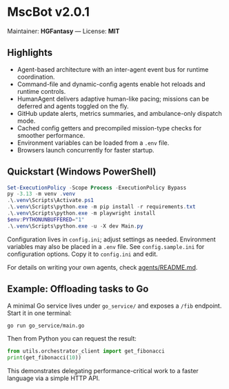 # MscBot v2.0.1
Maintainer: **HGFantasy** — License: **MIT**

## Highlights
- Agent-based architecture with an inter-agent event bus for runtime coordination.
- Command-file and dynamic-config agents enable hot reloads and runtime controls.
- HumanAgent delivers adaptive human-like pacing; missions can be deferred and agents toggled on the fly.
- GitHub update alerts, metrics summaries, and ambulance-only dispatch mode.
- Cached config getters and precompiled mission-type checks for smoother performance.
- Environment variables can be loaded from a `.env` file.
- Browsers launch concurrently for faster startup.

## Quickstart (Windows PowerShell)
```powershell
Set-ExecutionPolicy -Scope Process -ExecutionPolicy Bypass
py -3.13 -m venv .venv
.\.venv\Scripts\Activate.ps1
.\.venv\Scripts\python.exe -m pip install -r requirements.txt
.\.venv\Scripts\python.exe -m playwright install
$env:PYTHONUNBUFFERED="1"
.\.venv\Scripts\python.exe -u -X dev Main.py
```

Configuration lives in `config.ini`; adjust settings as needed. Environment
variables may also be placed in a `.env` file.
See `config.sample.ini` for configuration options. Copy it to `config.ini` and edit.

For details on writing your own agents, check [agents/README.md](agents/README.md).

## Example: Offloading tasks to Go

A minimal Go service lives under `go_service/` and exposes a `/fib` endpoint.
Start it in one terminal:

```bash
go run go_service/main.go
```

Then from Python you can request the result:

```python
from utils.orchestrator_client import get_fibonacci
print(get_fibonacci(10))
```

This demonstrates delegating performance-critical work to a faster language
via a simple HTTP API.
